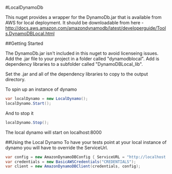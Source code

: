 #LocalDynamoDb

This nuget provides a wrapper for the DynamoDb.jar that is available from AWS for local deployment. 
It should be downloadable from here - http://docs.aws.amazon.com/amazondynamodb/latest/developerguide/Tools.DynamoDBLocal.html

##Getting Started

The DynamoDb.jar isn't included in this nuget to avoid licenseing issues.  
Add the .jar file to your project in a folder called "dynamodblocal".
Add is dependency libraries to a subfolder called "DynamoDBLocal_lib".

Set the .jar and all of the dependency libraries to copy to the output directory.

To spin up an instance of dynamo

```csharp
var localDynamo = new LocalDynamo();
localDynamo.Start();
```

And to stop it
```csharp
localDynamo.Stop();
```

The local dynamo will start on localhost:8000

##Using the Local Dynamo
To have your tests point at your local instance of dynamo you will have to override the ServiceUrl.

```csharp
var config = new AmazonDynamoDBConfig { ServiceURL = "http://localhost:8000" };
var credentials = new BasicAWSCredentials("CREDENTIALS");
var client = new AmazonDynamoDBClient(credentials, config);
```

